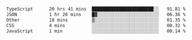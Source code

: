 <!--START_SECTION:waka-->

```txt
TypeScript      20 hrs 41 mins  ███████████████████████░░   91.81 %
JSON            1 hr 26 mins    █▓░░░░░░░░░░░░░░░░░░░░░░░   06.36 %
Other           18 mins         ▒░░░░░░░░░░░░░░░░░░░░░░░░   01.35 %
CSS             4 mins          ░░░░░░░░░░░░░░░░░░░░░░░░░   00.32 %
JavaScript      1 min           ░░░░░░░░░░░░░░░░░░░░░░░░░   00.14 %
```

<!--END_SECTION:waka-->
